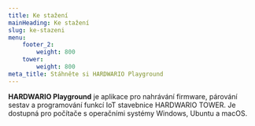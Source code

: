 ```yaml
---
title: Ke stažení
mainHeading: Ke stažení
slug: ke-stazeni
menu: 
    footer_2:
        weight: 800
    tower:
        weight: 800
meta_title: Stáhněte si HARDWARIO Playground
---
```


**HARDWARIO Playground** je aplikace pro nahrávání firmware, párování sestav a programování funkcí IoT stavebnice HARDWARIO TOWER. Je dostupná pro počítače s operačními systémy Windows, Ubuntu a macOS.
